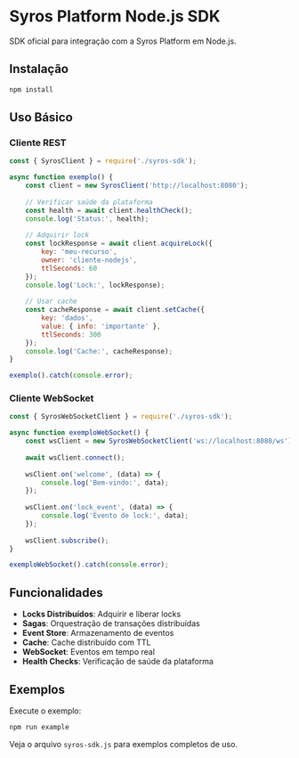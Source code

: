 # Syros Platform Node.js SDK

SDK oficial para integração com a Syros Platform em Node.js.

## Instalação

```bash
npm install
```

## Uso Básico

### Cliente REST

```javascript
const { SyrosClient } = require('./syros-sdk');

async function exemplo() {
    const client = new SyrosClient('http://localhost:8080');
    
    // Verificar saúde da plataforma
    const health = await client.healthCheck();
    console.log('Status:', health);
    
    // Adquirir lock
    const lockResponse = await client.acquireLock({
        key: 'meu-recurso',
        owner: 'cliente-nodejs',
        ttlSeconds: 60
    });
    console.log('Lock:', lockResponse);
    
    // Usar cache
    const cacheResponse = await client.setCache({
        key: 'dados',
        value: { info: 'importante' },
        ttlSeconds: 300
    });
    console.log('Cache:', cacheResponse);
}

exemplo().catch(console.error);
```

### Cliente WebSocket

```javascript
const { SyrosWebSocketClient } = require('./syros-sdk');

async function exemploWebSocket() {
    const wsClient = new SyrosWebSocketClient('ws://localhost:8080/ws');
    
    await wsClient.connect();
    
    wsClient.on('welcome', (data) => {
        console.log('Bem-vindo:', data);
    });
    
    wsClient.on('lock_event', (data) => {
        console.log('Evento de lock:', data);
    });
    
    wsClient.subscribe();
}

exemploWebSocket().catch(console.error);
```

## Funcionalidades

- **Locks Distribuídos**: Adquirir e liberar locks
- **Sagas**: Orquestração de transações distribuídas
- **Event Store**: Armazenamento de eventos
- **Cache**: Cache distribuído com TTL
- **WebSocket**: Eventos em tempo real
- **Health Checks**: Verificação de saúde da plataforma

## Exemplos

Execute o exemplo:

```bash
npm run example
```

Veja o arquivo `syros-sdk.js` para exemplos completos de uso.
